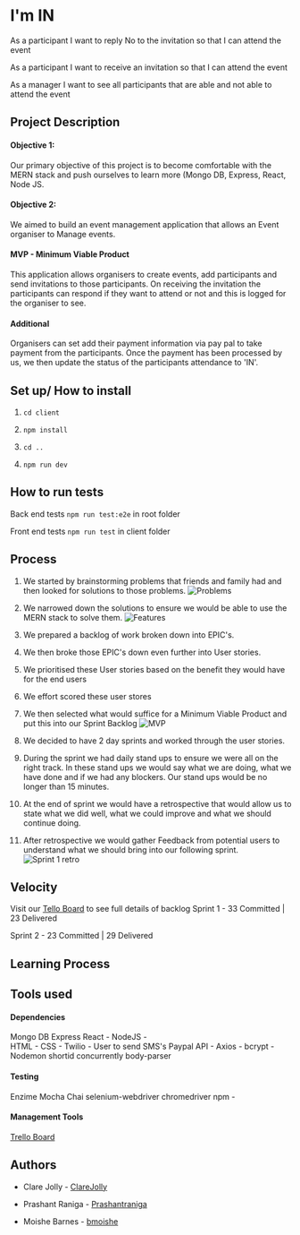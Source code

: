 # I'm IN

As a participant I want to reply No to the invitation so that I can attend the event

As a participant I want to receive an invitation so that I can attend the event

As a manager I want to see all participants that are able and not able to attend the event

## Project Description

#### Objective 1:
Our primary objective of this project is to become comfortable with the MERN stack and push ourselves to learn more (Mongo DB, Express, React, Node JS.

#### Objective 2:  
We aimed to build an event management application that allows an Event organiser to Manage events.

#### MVP - Minimum Viable Product
This application allows organisers to create events, add participants and send invitations to those participants. On receiving the invitation the participants can respond if they want to attend or not and this is logged for the organiser to see.

#### Additional
Organisers can set add their payment information via pay pal to take payment from the participants. Once the payment has been processed by us, we then update the status of the participants attendance to 'IN'.

## Set up/ How to install
1. ```cd client```

2. ```npm install ```

3. ``` cd .. ```

4. ```npm run dev ```


## How to run tests
Back end tests ```npm run test:e2e``` in root folder

Front end tests  ```npm run test``` in client folder

## Process
1. We started by brainstorming problems that friends and family had and then looked for solutions to those problems.
![Problems](/images/List-of-Problems.jpg)

2. We narrowed down the solutions to ensure we would be able to use the MERN stack to solve them.
![Features](/images/FEATURE_LIST.jpg)

3. We prepared a backlog of work broken down into EPIC's.

4. We then broke those EPIC's down even further into User stories.

5. We prioritised these User stories based on the benefit they would have for the end users

6. We effort scored these user stores

7. We then selected what would suffice for a Minimum Viable Product and put this into our Sprint Backlog
![MVP](/images/MVP.jpg)

8. We decided to have 2 day sprints and worked through the user stories.

9. During the sprint we had daily stand ups to ensure we were all on the right track. In these stand ups we would say what we are doing, what we have done and if we had any blockers. Our stand ups would be no longer than 15 minutes.

10. At the end of sprint we would have a retrospective that would allow us to state what we did well, what we could improve and what we should continue doing.

11. After retrospective we would gather Feedback from potential users to understand what we should bring into our following sprint.
![Sprint 1 retro](/images/Sprint1-retro.jpg)


## Velocity
Visit our [Tello Board](https://trello.com/b/S6DTHlO4/final-project-plan)  to see full details of backlog
Sprint 1 - 33 Committed | 23 Delivered

Sprint 2 - 23 Committed | 29 Delivered

## Learning Process


## Tools used
#### Dependencies
Mongo DB
Express
React -
NodeJS -  
HTML -
CSS -
Twilio - User to send SMS's
Paypal API -
Axios -
bcrypt -
Nodemon
shortid
concurrently
body-parser

#### Testing
Enzime
Mocha
Chai
selenium-webdriver
chromedriver
npm -

#### Management Tools
[Trello Board](https://trello.com/b/S6DTHlO4/final-project-plan)

## Authors

- Clare Jolly - [ClareJolly](https://github.com/ClareJolly)

- Prashant Raniga - [Prashantraniga](https://github.com/Prashantraniga)

- Moishe Barnes - [bmoishe](https://github.com/bmoishe)
